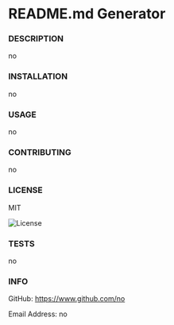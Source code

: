 # README.md Generator
    
### DESCRIPTION

no
    
### INSTALLATION

no
    
### USAGE

no
    
### CONTRIBUTING

no
    
### LICENSE

MIT

![License](https://img.shields.io/badge/License-MIT-blue.svg)
    
### TESTS

no
    
### INFO
GitHub: https://www.github.com/no
    
Email Address: no
    